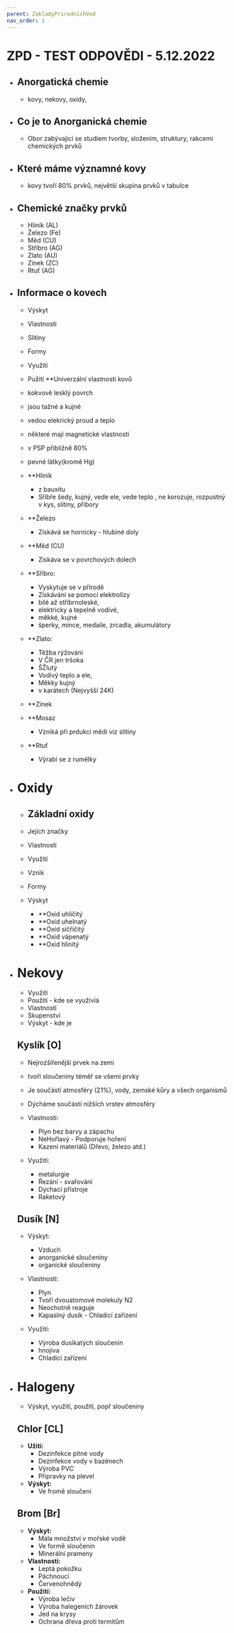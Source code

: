 ```yaml
---
parent: ZakladyPrirodnichVed
nav_order: 1
---
```

# ZPD - TEST ODPOVĚDI - 5.12.2022


- ## Anorgatická chemie
	- kovy, nekovy, oxidy,
- ## Co je to Anorganická chemie
	- Obor zabývajicí se studiem tvorby, složením, struktury, rakcemi chemických prvků
- ## Které máme významné kovy
	- kovy tvoří 80% prvků, největší skupina prvků v tabulce

- ## Chemické značky prvků
	- Hliník (AL)
	- Železo (Fe)
	- Měd (CU)
	- Stříbro (AG)
	- Zlato (AU)
	- Zinek (ZC)
	- Rtuť (AG)
- ## Informace o kovech
	- Výskyt
	- Vlastnosti
	- Slitiny
	- Formy
	- Využití
	- Pužití
	**Univerzální vlastnosti kovů
	-   kokvově lesklý povrch
	-   jsou tažné a kujné
	-   vedou elekrický proud a teplo
	-   některé mají magnetické vlastnosti
	-   v PSP přibližně 80%
	-   pevné látky(kromě Hg)
	
	- **Hliník
		- z bauxitu 
		- Sříbře šedy, kujný, vede ele, vede teplo , ne korozuje, rozpustný v kys, slitiny, příbory
	
	- **Železo
		- Získává se hornicky - hlubiné doly
		
	- **Měd (CU)
		- Získáva se v povrchových dolech
		
	- **Sříbro:
		- Vyskytuje se v přírodě
		- Získávání se  pomocí elektrolízy
		- bílé až stříbrnoleské, 
		- elektricky a tepelně vodivé, 
		- měkké, kujné
		- šperky, mince, medaile, zrcadla, akumulátory
		
	- **Zlato:
		- Těžba rýžování
		- V ČR jen tršoka
		- ŠŽlutý
		- Vodivý teplo a ele,
		- Měkky kujný
		-   v karátech (Nejvyšší 24K)
		
	- **Zinek
	- **Mosaz
		- Vzniká při prdukci mědi viz slitiny
	- **Rtuť
		- Výrabí se z rumělky


- # Oxidy
	- Základní oxidy
		- 
	- Jejich značky
	- Vlastnosti
	- Využití
	- Vznik
	- Formy
	- Výskyt

		- **Oxid uhličitý
		- **Oxid uhelnatý
		- **Oxid sičřičitý
		- **Oxid vápenatý
		- **Oxid hlinitý

- # Nekovy
	- Využití 
	- Použití - kde se využivíá
	- Vlastnosti
	- Skupenství
	- Výskyt - kde je
	## Kyslík [O]
	- Nejrozšířenější prvek na zemi
	- tvoří sloučeniny téměř se všemi prvky
	- Je součástí atmosféry (21%), vody, zemské kůry a všech organismů
	- Dýcháme součástí nižších vrstev atmosféry

	- Vlastnosti:
		- Plyn bez barvy a zápachu
		- NeHořlavý - Podporuje hoření
		- Kazení materiálů (Dřevo, železo atd.)
	- Využití:
		- metalurgie
		- Řezání - svařování
		- Dýchací přístroje
		- Raketový 

	## Dusík [N]
	- Výskyt:
		- Vzduch
		- anorganické sloučeniny
		- organické sloučeniny
	- Vlastnosti:
		- Plyn
		- Tvoří dvouatomové molekuly N2
		- Neochotně reaguje 
		- Kapaslný dusík - Chladicí zařízení

	- Využití:
		- Výroba dusíkatých sloučenin
		- hnojiva
		- Chladicí zařízení
- # Halogeny
	- Výskyt, využití, použití, popř sloučeniny
	## Chlor [CL]
	- **Užití:**
		- Dezinfekce pitné vody
		- Dezinfekce vody v bazénech
		- Výroba PVC
		- Připravky na plevel
	- **Výskyt:**
		- Ve fromě sloučeni
	
	## Brom [Br]
	- **Výskyt:**
		- Mála množství v mořské vodě
		- Ve formě sloučenin
		- Minerální prameny
	- **Vlastnosti:**
		- Leptá pokožku
		- Páchnoucí
		- Červenohnědý
	- **Použití:**
		- Výroba lečiv
		- Výroba halegeních žárovek
		- Jed na krysy
		- Ochrana dřeva proti termitům
